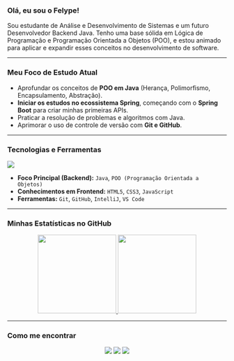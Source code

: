###  Olá, eu sou o Felype!

Sou estudante de Análise e Desenvolvimento de Sistemas e um futuro Desenvolvedor Backend Java. Tenho uma base sólida em Lógica de Programação e Programação Orientada a Objetos (POO), e estou animado para aplicar e expandir esses conceitos no desenvolvimento de software.

---

###  Meu Foco de Estudo Atual

- Aprofundar os conceitos de **POO em Java** (Herança, Polimorfismo, Encapsulamento, Abstração).
- **Iniciar os estudos no ecossistema Spring**, começando com o **Spring Boot** para criar minhas primeiras APIs.
- Praticar a resolução de problemas e algoritmos com Java.
- Aprimorar o uso de controle de versão com **Git e GitHub**.

---

###  Tecnologias e Ferramentas

<p>
  <a href="https://skillicons.dev">
    <img src="https://skillicons.dev/icons?i=java,git,github,html,css,js,idea,vscode" />
  </a>
</p>

- **Foco Principal (Backend):** `Java`, `POO (Programação Orientada a Objetos)`
- **Conhecimentos em Frontend:** `HTML5`, `CSS3`, `JavaScript`
- **Ferramentas:** `Git`, `GitHub`, `IntelliJ`, `VS Code`

---

###  Minhas Estatísticas no GitHub

<div align="center">
  <a href="https://github.com/Felype-cybher">
    <img height="180em" src="https://github-readme-stats.vercel.app/api?username=Felype-cybher&show_icons=true&theme=blueberry&include_all_commits=true&count_private=true"/>
    <img height="180em" src="https://github-readme-stats.vercel.app/api/top-langs/?username=Felype-cybher&layout=compact&langs_count=7&theme=blueberry"/>
  </a>
</div>

---

###  Como me encontrar

<div align="center"> 
  <a href="https://www.instagram.com/_felypezzz/" target="_blank"><img src="https://img.shields.io/badge/-Instagram-%23E4405F?style=for-the-badge&logo=instagram&logoColor=white" target="_blank"></a>
  <a href="mailto:felypemaxsantossilva0@gmail.com"><img src="https://img.shields.io/badge/-Gmail-%23333?style=for-the-badge&logo=gmail&logoColor=white" target="_blank"></a>
  <a href="https://www.linkedin.com/in/felype-silva-271113340/" target="_blank"><img src="https://img.shields.io/badge/-LinkedIn-%230077B5?style=for-the-badge&logo=linkedin&logoColor=white" target="_blank"></a> 
</div>
